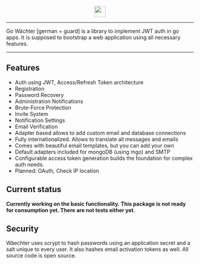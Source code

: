 <p align="center"><img src="http://imgur.com/WWeVTGh.png" height="30"/></p>


---

Go Wächter [german = guard] is a library to implement JWT auth in go apps. It is supposed to bootstrap a web application using all necessary features.

---

## Features

* Auth using JWT, Access/Refresh Token architecture
* Registration
* Password Recovery
* Administration Notifications
* Brute-Force Protection
* Invite System
* Notification Settings
* Email Verification 
* Adapter based allows to add custom email and database connections
* Fully internationalized. Allows to translate all messages and emails
* Comes with beautiful email templates, but you can add your own
* Default adapters included for mongoDB (using mgo) and SMTP
* Configurable access token generation builds the foundation for complex auth needs.
* Planned: OAuth, Check IP location

## Current status
**Currently working on the basic functionality. This package is not ready for consumption yet. There are not tests either yet.**

## Security

Wäechter uses scrypt to hash passwords using an application secret and a salt unique to every user. It also hashes email activation tokens as well. All source code is open source.




